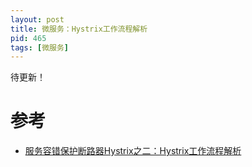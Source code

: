 ```yaml
---
layout: post
title: 微服务：Hystrix工作流程解析
pid: 465
tags: [微服务]
---
```


待更新！

# 参考

+ [服务容错保护断路器Hystrix之二：Hystrix工作流程解析](https://www.cnblogs.com/duanxz/p/7521009.html)
